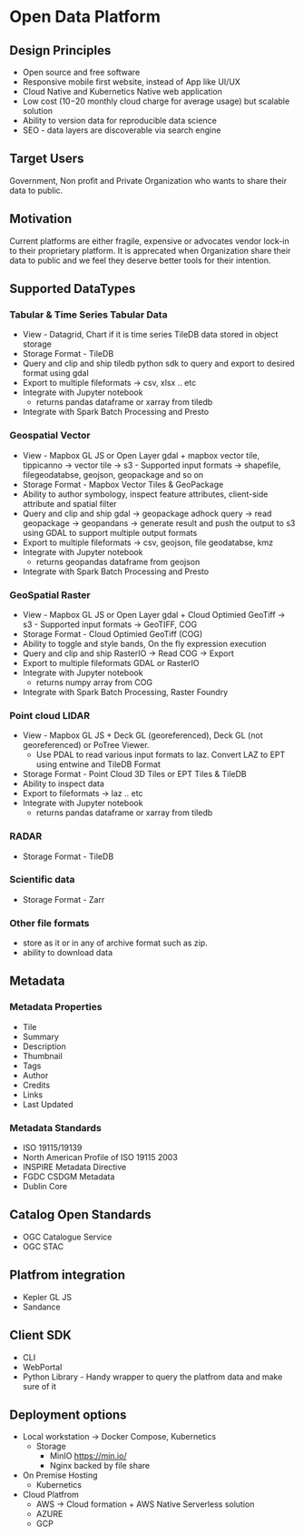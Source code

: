 # Open Data Platform

## Design Principles
- Open source and free software
- Responsive mobile first website, instead of App like UI/UX
- Cloud Native and Kubernetics Native web application
- Low cost ($10-$20 monthly cloud charge for average usage) but scalable solution  
- Ability to version data for reproducible data science 
- SEO - data layers are discoverable via search engine

## Target Users
Government, Non profit and Private Organization who wants to share their data to public.

## Motivation
Current platforms are either fragile, expensive or advocates vendor lock-in to their proprietary platform. It is apprecated when Organization share their data to public and we feel they deserve better tools for their intention. 


## Supported DataTypes
### Tabular & Time Series Tabular Data
- View - Datagrid, Chart if it is time series
	TileDB data stored in object storage
- Storage Format - TileDB
- Query and clip and ship
	tiledb python sdk to query and export to desired format using gdal 
- Export to multiple fileformats -> csv, xlsx .. etc
- Integrate with Jupyter notebook
	- returns pandas dataframe or xarray from tiledb
- Integrate with Spark Batch Processing and Presto

### Geospatial Vector
- View - Mapbox GL JS or Open Layer
	gdal + mapbox vector tile, tippicanno -> vector tile -> s3
		- Supported input formats -> shapefile, filegeodatabse, geojson, geopackage and so on
- Storage Format - Mapbox Vector Tiles & GeoPackage
- Ability to author symbology, inspect feature attributes, client-side attribute and spatial filter 
- Query and clip and ship
	gdal -> geopackage
	adhock query -> read geopackage -> geopandans -> generate result and push the output to s3  
	using GDAL to support multiple output formats 	
- Export to multiple fileformats -> csv, geojson, file geodatabse, kmz	
- Integrate with Jupyter notebook
	- returns geopandas dataframe from geojson
- Integrate with Spark Batch Processing and Presto

### GeoSpatial Raster
- View - Mapbox GL JS or Open Layer
	gdal + Cloud Optimied GeoTiff -> s3
		- Supported input formats -> GeoTIFF, COG
- Storage Format - Cloud Optimied GeoTiff (COG)
- Ability to toggle and style bands, On the fly expression execution 
- Query and clip and ship
	RasterIO -> Read COG -> Export 	
- Export to multiple fileformats 
	GDAL or RasterIO	
- Integrate with Jupyter notebook
	- returns numpy array from COG
- Integrate with Spark Batch Processing, Raster Foundry
	
### Point cloud LIDAR
- View - Mapbox GL JS + Deck GL (georeferenced), Deck GL (not georeferenced) or PoTree Viewer.
	- Use PDAL to read various input formats to laz. Convert LAZ to EPT using entwine and TileDB Format
- Storage Format - Point Cloud 3D Tiles or EPT Tiles & TileDB 
- Ability to inspect data
- Export to fileformats -> laz .. etc
- Integrate with Jupyter notebook
	- returns pandas dataframe or xarray from tiledb


### RADAR
- Storage Format - TileDB 
### Scientific data
- Storage Format - Zarr 

### Other file formats 
- store as it or in any of archive format such as zip.
- ability to download data

## Metadata
### Metadata Properties
- Tile
- Summary
- Description
- Thumbnail
- Tags
- Author
- Credits
- Links
- Last Updated
### Metadata Standards
- ISO 19115/19139
- North American Profile of ISO 19115 2003
- INSPIRE Metadata Directive
- FGDC CSDGM Metadata
- Dublin Core

## Catalog Open Standards 
 - OGC Catalogue Service
 - OGC STAC

## Platfrom integration
- Kepler GL JS
- Sandance

## Client SDK
- CLI
- WebPortal
- Python Library - Handy wrapper to query the platfrom data and make sure of it

## Deployment options
- Local workstation -> Docker Compose, Kubernetics
	- Storage  
		- MinIO https://min.io/ 
		- Nginx backed by file share
- On Premise Hosting 
	- Kubernetics
- Cloud Platfrom 
	- AWS -> Cloud formation + AWS Native Serverless solution 
	- AZURE
	- GCP
